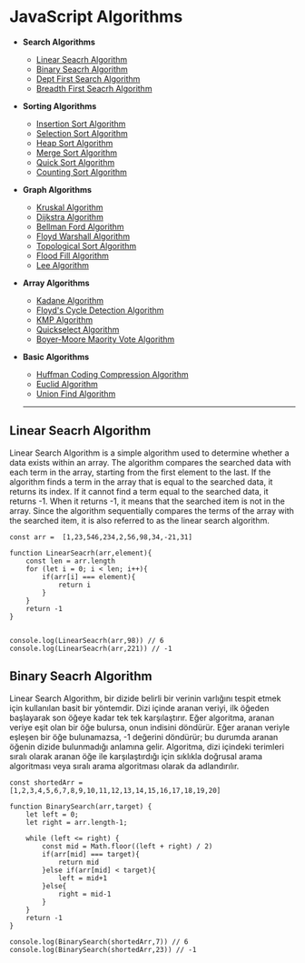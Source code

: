 # JavaScript Algorithms

* **Search Algorithms**
  * [Linear Seacrh Algorithm](#Linear-Seacrh-Algorithm)
  * [Binary Seacrh Algorithm](#Binary-Seacrh-Algorithm)
  * [Dept First Search Algorithm](Algorithms/SearchAlgorithms/)
  * [Breadth First Seacrh Algorithm](Algorithms/SearchAlgorithms/)
 
* **Sorting Algorithms**
  * [Insertion Sort Algorithm](Algorithms/SearchAlgorithms/)
  * [Selection Sort Algorithm](Algorithms/SearchAlgorithms/)
  * [Heap Sort Algorithm](Algorithms/SearchAlgorithms/)
  * [Merge Sort Algorithm](Algorithms/SearchAlgorithms/)
  * [Quick Sort Algorithm](Algorithms/SearchAlgorithms/)
  * [Counting Sort Algorithm](Algorithms/SearchAlgorithms/)

* **Graph Algorithms**
  * [Kruskal Algorithm](Algorithms/GraphAlgorithms/)
  * [Dijkstra Algorithm](Algorithms/GraphAlgorithms/)
  * [Bellman Ford Algorithm](Algorithms/GraphAlgorithms/)
  * [Floyd Warshall Algorithm](Algorithms/GraphAlgorithms/)
  * [Topological Sort Algorithm](Algorithms/GraphAlgorithms/)
  * [Flood Fill Algorithm](Algorithms/GraphAlgorithms/)
  * [Lee Algorithm](Algorithms/GraphAlgorithms/)

* **Array Algorithms**
  * [Kadane Algorithm](Algorithms/ArrayAlgorithms/)
  * [Floyd's Cycle Detection Algorithm](Algorithms/ArrayAlgorithms/) 
  * [KMP Algorithm](Algorithms/ArrayAlgorithms/)
  * [Quickselect Algorithm](Algorithms/ArrayAlgorithms/)
  * [Boyer-Moore Maority Vote Algorithm](Algorithms/ArrayAlgorithms/)

* **Basic Algorithms**
  * [Huffman Coding Compression Algorithm](Algorithms/BasicAlgorithms/)
  * [Euclid Algorithm](Algorithms/BasicAlgorithms/)
  * [Union Find Algorithm](Algorithms/BasicAlgorithms/)
  
  <hr>

## Linear Seacrh Algorithm

Linear Search Algorithm is a simple algorithm used to determine whether a data exists within an array. The algorithm compares the searched data with each term in the array, starting from the first element to the last. If the algorithm finds a term in the array that is equal to the searched data, it returns its index. If it cannot find a term equal to the searched data, it returns -1. When it returns -1, it means that the searched item is not in the array. Since the algorithm sequentially compares the terms of the array with the searched item, it is also referred to as the linear search algorithm.

```
const arr =  [1,23,546,234,2,56,98,34,-21,31]

function LinearSeacrh(arr,element){
    const len = arr.length
    for (let i = 0; i < len; i++){
        if(arr[i] === element){
            return i
        }        
    }
    return -1
}


console.log(LinearSeacrh(arr,98)) // 6
console.log(LinearSeacrh(arr,221)) // -1

```

## Binary Seacrh Algorithm

Linear Search Algorithm, bir dizide belirli bir verinin varlığını tespit etmek için kullanılan basit bir yöntemdir. Dizi içinde aranan veriyi, ilk öğeden başlayarak son öğeye kadar tek tek karşılaştırır. Eğer algoritma, aranan veriye eşit olan bir öğe bulursa, onun indisini döndürür. Eğer aranan veriyle eşleşen bir öğe bulunamazsa, -1 değerini döndürür; bu durumda aranan öğenin dizide bulunmadığı anlamına gelir. Algoritma, dizi içindeki terimleri sıralı olarak aranan öğe ile karşılaştırdığı için sıklıkla doğrusal arama algoritması veya sıralı arama algoritması olarak da adlandırılır.

```
const shortedArr = [1,2,3,4,5,6,7,8,9,10,11,12,13,14,15,16,17,18,19,20]

function BinarySearch(arr,target) {
    let left = 0;
    let right = arr.length-1;

    while (left <= right) {
        const mid = Math.floor((left + right) / 2)
        if(arr[mid] === target){
            return mid
        }else if(arr[mid] < target){
            left = mid+1
        }else{
            right = mid-1
        }
    }
    return -1
}

console.log(BinarySearch(shortedArr,7)) // 6
console.log(BinarySearch(shortedArr,23)) // -1

```



